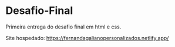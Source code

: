 # Desafio-Final
Primeira entrega do desafio final em html e css.

Site hospedado:
https://fernandagalianopersonalizados.netlify.app/
